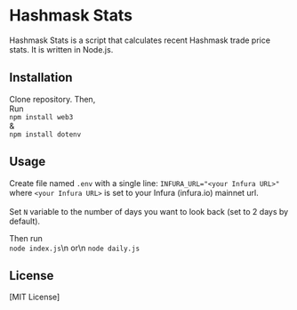 # Hashmask Stats

Hashmask Stats is a script that calculates recent Hashmask trade price stats. It is written in Node.js.

## Installation

Clone repository. Then,<br>
Run<br>`npm install web3`<br>&<br>`npm install dotenv`

## Usage

Create file named `.env` with a single line: `INFURA_URL="<your Infura URL>"`<br>where `<your Infura URL>` is set to your Infura (infura.io) mainnet url.<br><br>
Set `N` variable to the number of days you want to look back (set to 2 days by default).

Then run<br>
`node index.js`\n
or\n
`node daily.js`


## License

[MIT License]